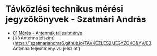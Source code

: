# Távközlési technikus mérési jegyzőkönyvek - Szatmári András
- [01 Mérés - Antennák teljesítménye](https://1szatmariandras6.github.io/TAVKOZLES2/JEGYZOKONYV/ANTENNAK/)
- [03 Antenna jelszint](https://1szatmariandras6.github.io/TAVKOZLES2/JEGYZOKONYV/03. Antenna teljesítmény vs. jelszint/)